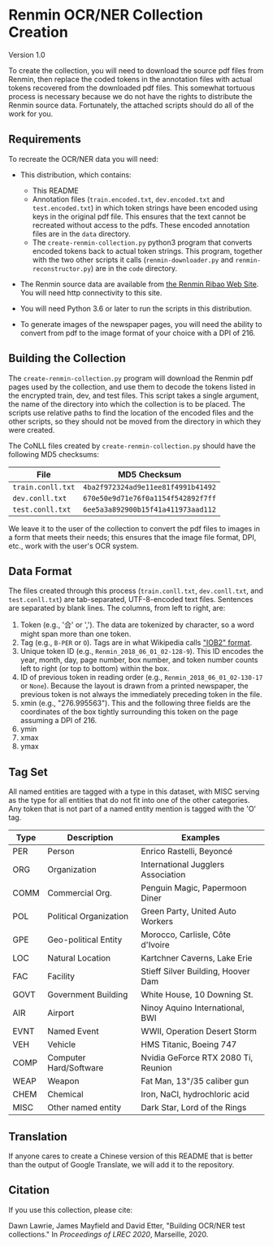 # Renmin OCR/NER Collection Creation

Version 1.0

To create the collection, you will need to download the source pdf files from Renmin, then replace the coded tokens in the annotation files with actual tokens recovered from the downloaded pdf files. This somewhat tortuous process is necessary because we do not have the rights to distribute the Renmin source data. Fortunately, the attached scripts should do all of the work for you.

## Requirements

To recreate the OCR/NER data you will need:

* This distribution, which contains:
    * This README
    * Annotation files (```train.encoded.txt```, ```dev.encoded.txt``` and ```test.encoded.txt```) in which token strings have been encoded using keys in the original pdf file. This ensures that the text cannot be recreated without access to the pdfs. These encoded annotation files are in the ```data``` directory.
    * The ```create-renmin-collection.py``` python3 program that converts encoded tokens back to actual token strings. This program, together with the two other scripts it calls (```renmin-downloader.py``` and ```renmin-reconstructor.py```) are in the ```code``` directory.

* The Renmin source data are available from
[the Renmin Ribao Web Site](http://paper.people.com.cn/rmrb). You will need http connectivity to this site.

* You will need Python 3.6 or later to run the scripts in this distribution.

* To generate images of the newspaper pages, you will need the ability to convert from pdf to the image format of your choice with a DPI of 216.

## Building the Collection

The ```create-renmin-collection.py``` program will download the Renmin pdf pages used by the collection, and use them to decode the tokens listed in the encrypted train, dev, and test files. This script takes a single argument, the name of the directory into which the collection is to be placed. The scripts use relative paths to find the location of the encoded files and the other scripts, so they should not be moved from the directory in which they were created.

The CoNLL files created by ```create-renmin-collection.py``` should have the following MD5 checksums:

File                  | MD5 Checksum
----------------------|-------------
```train.conll.txt``` | ```4ba2f972324ad9e11ee81f4991b41492```
```dev.conll.txt```   | ```670e50e9d71e76f0a1154f542892f7ff```
```test.conll.txt```  | ```6ee5a3a892900b15f41a411973aad112```



We leave it to the user of the collection to convert the pdf files to images in a form that meets their needs; this ensures that the image file format, DPI, etc., work with the user's OCR system.

## Data Format

The files created through this process (```train.conll.txt```, ```dev.conll.txt```, and ```test.conll.txt```) are tab-separated, UTF-8-encoded text files. Sentences are separated by blank lines. The columns, from left to right, are:

1. Token (e.g., '合' or ','). The data are tokenized by character, so a word might span more than one token.
2. Tag (e.g., ```B-PER``` or ```O```). Tags are in what Wikipedia calls ["IOB2" format](https://en.wikipedia.org/wiki/Inside%E2%80%93outside%E2%80%93beginning_(tagging)).
3. Unique token ID (e.g., ```Renmin_2018_06_01_02-128-9```). This ID encodes the year, month, day, page number, box number, and token number counts left to right (or top to bottom) within the box.
4. ID of previous token in reading order (e.g., ```Renmin_2018_06_01_02-130-17``` or ```None```). Because the layout is drawn from a printed newspaper, the previous token is not always the immediately preceding token in the file.
5. xmin (e.g., "276.995563"). This and the following three fields are the coordinates of the box tightly surrounding this token on the page assuming a DPI of 216.
6. ymin
7. xmax
8. ymax

## Tag Set

All named entities are tagged with a type in this dataset, with MISC serving as the type for all entities that do not fit into one of the other categories. Any token that is not part of a named entity mention is tagged with the 'O' tag.

Type     | Description            | Examples
---------|------------------------|----------
PER      | Person                 | Enrico Rastelli, Beyoncé
ORG      | Organization           | International Jugglers Association
COMM     | Commercial Org.        | Penguin Magic, Papermoon Diner
POL      | Political Organization | Green Party, United Auto Workers
GPE      | Geo-political Entity   | Morocco, Carlisle, Côte d'Ivoire
LOC      | Natural Location       | Kartchner Caverns, Lake Erie
FAC      | Facility               | Stieff Silver Building, Hoover Dam
GOVT     | Government Building    | White House, 10 Downing St.
AIR      | Airport                | Ninoy Aquino International, BWI
EVNT     | Named Event            | WWII, Operation Desert Storm
VEH      | Vehicle                | HMS Titanic, Boeing 747
COMP     | Computer Hard/Software | Nvidia GeForce RTX 2080 Ti, Reunion
WEAP     | Weapon                 | Fat Man, 13"/35 caliber gun 
CHEM     | Chemical               | Iron, NaCl, hydrochloric acid
MISC     | Other named entity     | Dark Star, Lord of the Rings

## Translation

If anyone cares to create a Chinese version of this README that is better than the output of Google Translate, we will add it to the repository.

## Citation

If you use this collection, please cite:

Dawn Lawrie, James Mayfield and David Etter, "Building OCR/NER test collections." In *Proceedings of LREC 2020*, Marseille, 2020.
